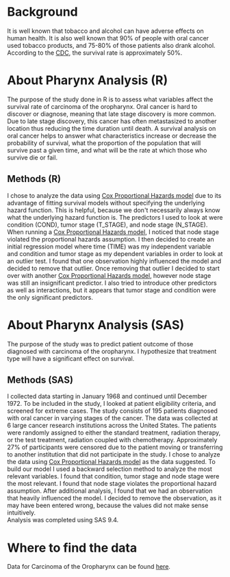 <!-- Readme_HTML for pharynx data -->

<h1>Background</h1>
<p> It is well known that tobacco and alcohol can have adverse effects on human health. 
	It is also well known that 90% of people with oral cancer used tobacco products, and 75-80% of those patients also drank alcohol. 
	According to the <a href="https://www.cdc.gov/">CDC</a>, the survival rate is approximately 50%. 
	</p>

<h1>About Pharynx Analysis (R)</h1>
<p>The purpose of the study done in R is to assess what variables affect the survival rate of carcinoma of the oropharynx. 
Oral cancer is hard to discover or diagnose, meaning that late stage discovery is more common. 
Due to late stage discovery, this cancer has often metastasized to another location thus reducing the time duration until death. 
A survival analysis on oral cancer helps to answer what characteristics increase or decrease the probability of survival, what the proportion of the population that will survive past a given time, and what will be the rate at which those who survive die or fail.</p>

<h2>Methods (R)</h2>
<p>I chose to analyze the data using <a href="https://en.wikipedia.org/wiki/Proportional_hazards_model">Cox Proportional Hazards model</a> due to its advantage of fitting survival models without specifying the underlying hazard function. 
This is helpful, because we don't necessarily always know what the underlying hazard function is. 
The predictors I used to look at were condition (COND), tumor stage (T_STAGE), and node stage (N_STAGE). 
When running a <a href="https://en.wikipedia.org/wiki/Proportional_hazards_model">Cox Proportional Hazards model</a>, I noticed that node stage violated the proportional hazards assumption. 
I then decided to create an initial regression model where time (TIME) was my independent variable and condition and tumor stage as my dependent variables in order to look at an outlier test. 
I found that one observation highly influenced the model and decided to remove that outlier. 
Once removing that outlier I decided to start over with another <a href="https://en.wikipedia.org/wiki/Proportional_hazards_model">Cox Proportional Hazards model</a>, however node stage was still an insignificant predictor. 
I also tried to introduce other predictors as well as interactions, but it appears that tumor stage and condition were the only significant predictors. </p>

<h1>About Pharynx Analysis (SAS)</h1>
<p>The purpose of the study was to predict patient outcome of those diagnosed with carcinoma of the oropharynx. 
	I hypothesize that treatment type will have a significant effect on survival. </p>

<h2>Methods (SAS)</h2>
    <p>I collected data starting in January 1968 and continued until December 1972. 
	To be included in the study, I looked at patient eligibility criteria, and screened for extreme cases. 
	The study consists of 195 patients diagnosed with oral cancer in varying stages of the cancer.
	The data was collected at 6 large cancer research institutions across the United States. 
	The patients were randomly assigned to either the standard treatment, radiation therapy, or the test treatment, radiation coupled with chemotherapy. 
	Approximately 27% of participants were censored due to the patient moving or transferring to another institution that did not participate in the study.
    I chose to analyze the data using <a href="https://en.wikipedia.org/wiki/Proportional_hazards_model">Cox Proportional Hazards model</a> as the data suggested. 
	To build our model I used a backward selection method to analyze the most relevant variables. 
	I found that condition, tumor stage and node stage were the most relevant. 
	I found that node stage violates the proportional hazard assumption. 
	After additional analysis, I found that we had an observation that heavily influenced the model. 
	I decided to remove the observation, as it may have been entered wrong, because the values did not make sense intuitively.
	<br>Analysis was completed using SAS 9.4.  </p>

	
<h1>Where to find the data</h1>
<p>Data for Carcinoma of the Oropharynx can be found <a href="http://www.umass.edu/statdata/statdata/data/">here</a>.
</p>
<p></p>
